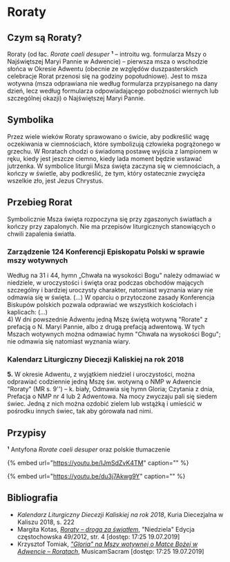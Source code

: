 # Roraty

## Czym są Roraty?

Roraty \(od łac. _Rorate caeli desuper_ **¹** – introitu wg. formularza Mszy o Najświętszej Maryi Pannie w Adwencie\) – pierwsza msza o wschodzie słońca w Okresie Adwentu \(obecnie ze względów duszpasterskich celebracje Rorat przenosi się na godziny popołudniowe\). Jest to msza wotywna \(msza odprawiana nie według formularza przypisanego na dany dzień, lecz według formularza odpowiadającego pobożności wiernych lub szczególnej okazji\) o Najświętszej Maryi Pannie.

## Symbolika

Przez wiele wieków Roraty sprawowano o świcie, aby podkreślić wagę oczekiwania w ciemnościach, które symbolizują człowieka pogrążonego w grzechu. W Roratach chodzi o świadomą postawę wyjścia z lampionem w ręku, kiedy jest jeszcze ciemno, kiedy lada moment będzie wstawać jutrzenka. W symbolice liturgii Msza święta zaczyna się w ciemnościach, a kończy w świetle, aby podkreślić, że tym, który ostatecznie zwycięża wszelkie zło, jest Jezus Chrystus.

## Przebieg Rorat

Symbolicznie Msza święta rozpoczyna się przy zgaszonych światłach a kończy przy zapalonych. Nie ma przepisów liturgicznych stanowiących o chwili zapalenia światła.

### **Zarządzenie 124 Konferencji Episkopatu Polski w sprawie mszy wotywnych**

Według na 31 i 44, hymn „Chwała na wysokości Bogu" należy odmawiać w niedziele, w uroczystości i święta oraz podczas obchodów mających szczególny i bardziej uroczysty charakter, natomiast wyznania wiary nie odmawia się w święta. \(...\) W oparciu o przytoczone zasady Konferencja Biskupów polskich pozwala odprawiać we wszystkich kościołach i kaplicach: \(...\)  
     4\) W dni powszednie Adwentu jedną Mszę świętą wotywną "Rorate" z prefacją o N. Maryi Pannie, albo z drugą prefacją adwentową. W tych Mszach wotywnych można odmawiać hymn "Chwała na wysokości Bogu"; nie odmawia się natomiast wyznania wiary.

### Kalendarz Liturgiczny Diecezji Kaliskiej na rok 2018

**5.** W okresie Adwentu, z wyjątkiem niedziel i uroczystości, można odprawiać codziennie jedną Mszę św. wotywną o NMP w Adwencie "Roraty" \(MR s. 9''\) – k. biały, Odmawia się hymn Gloria; Czytania z dnia, Prefacja o NMP nr 4 lub 2 Adwentowa. Na mocy zwyczaju pali się siedem świec. Jedną z nich można ozdobić zielem lub wstążką i umieścić w pośrodku innych świec, tak aby górowała nad nimi.

## Przypisy

**¹** Antyfona _Rorate caeli desuper_ oraz polskie tłumaczenie

{% embed url="https://youtu.be/IJmSdZvK4TM" caption="" %}

{% embed url="https://youtu.be/du3j7Akwg9Y" caption="" %}

## Bibliografia

* _Kalendarz Liturgiczny Diecezji Kaliskiej na rok 2018_, Kuria Diecezjalna w Kaliszu 2018, s. 222
* Margita Kotas, [_Roraty_ – _droga za światłem_](https://www.niedziela.pl/artykul/103221/nd/Roraty---droga-za-swiatlem), "Niedziela" Edycja częstochowska 49/2012, str. 4 \[dostęp: 17:25 19.07.2019\]
* Krzysztof Tomiak, [_"Gloria" na Mszy wotywnej o Matce Bożej w Adwencie_ – _Roratach_](https://musicamsacram.pl/artykuly/pokaz/13-Gloria-na-Mszy-wotywnej-o-Matce-Bozej-w-Adwencie-Roratach), MusicamSacram \[dostęp: 17:25 19.07.2019\]

